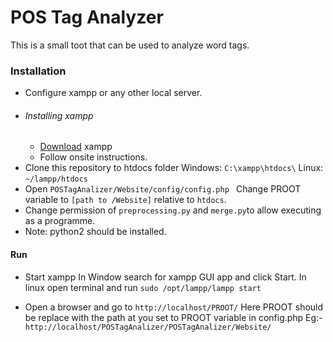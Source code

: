 # POS Tag Analyzer
This is a small toot that can be used to analyze word tags.
### Installation
* Configure xampp or any other local server.
* ###### Installing xampp
    * [Download](https://www.apachefriends.org/index.html) xampp
    * Follow onsite instructions.
* Clone this repository to htdocs folder
    Windows: ```C:\xampp\htdocs\```
    Linux: ```~/lampp/htdocs```
*  Open
    ```POSTagAnalizer/Website/config/config.php ```
        Change PROOT variable to ```[path to /Website]``` relative to ```htdocs```.
* Change permission of ```preprocessing.py``` and ```merge.py```to allow executing as a programme.
* Note: python2 should be installed.
#### Run

* Start xampp
In Window search for xampp GUI app and click Start. 
  In linux open terminal and run ```sudo /opt/lampp/lampp start```

* Open a browser and go to ```http://localhost/PROOT/```
Here PROOT should be replace with the path at you set to PROOT variable in config.php
Eg:- ```http://localhost/POSTagAnalizer/POSTagAnalizer/Website/```
